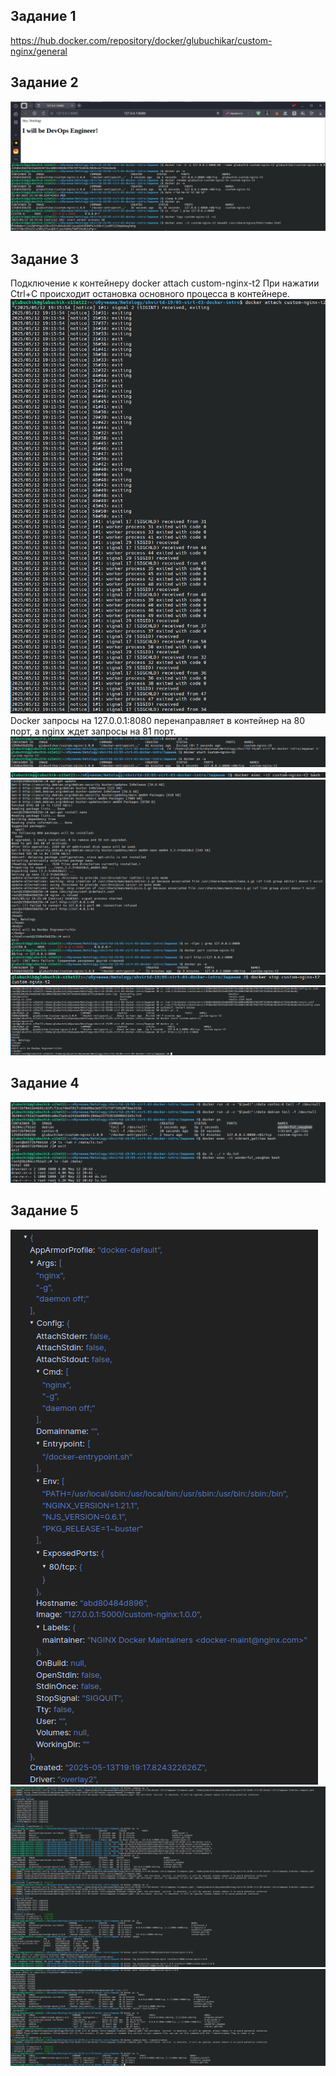 ## Задание 1
https://hub.docker.com/repository/docker/glubuchikar/custom-nginx/general

## Задание 2
![Скрин к заданию 2](https://github.com/GlubuchikAr/shvirtd-19/blob/main/05-virt-03-docker-intro/Задание%202/Снимок%20экрана_20250512_213711.png)

## Задание 3
Подключение к контейнеру docker attach custom-nginx-t2
При нажатии Ctrl+C происходит остановка основного процесса в контейнере.
![](https://github.com/GlubuchikAr/shvirtd-19/blob/main/05-virt-03-docker-intro/Задание%203/Снимок%20экрана_20250512_224839.png)
Docker запросы на 127.0.0.1:8080 перенаправляет в контейнер на 80 порт, а nginx ждет запросы на 81 порт.
![](https://github.com/GlubuchikAr/shvirtd-19/blob/main/05-virt-03-docker-intro/Задание%203/Снимок%20экрана_20250512_224927.png)
![](https://github.com/GlubuchikAr/shvirtd-19/blob/main/05-virt-03-docker-intro/Задание%203/Снимок%20экрана_20250512_225018.png)
![](https://github.com/GlubuchikAr/shvirtd-19/blob/main/05-virt-03-docker-intro/Задание%203/Снимок%20экрана_20250512_225111.png)
![](https://github.com/GlubuchikAr/shvirtd-19/blob/main/05-virt-03-docker-intro/Задание%203/Снимок%20экрана_20250512_225145.png)
![](https://github.com/GlubuchikAr/shvirtd-19/blob/main/05-virt-03-docker-intro/Задание%203/Снимок%20экрана_20250512_225355.png)

## Задание 4
![](https://github.com/GlubuchikAr/shvirtd-19/blob/main/05-virt-03-docker-intro/Задание%204/Снимок%20экрана_20250512_234633.png)

## Задание 5
![](https://github.com/GlubuchikAr/shvirtd-19/blob/main/05-virt-03-docker-intro/Задание%205/Снимок%20экрана_20250513_222254.png)
![](https://github.com/GlubuchikAr/shvirtd-19/blob/main/05-virt-03-docker-intro/Задание%205/Снимок%20экрана_20250513_222812.png)
![](https://github.com/GlubuchikAr/shvirtd-19/blob/main/05-virt-03-docker-intro/Задание%205/Снимок%20экрана_20250513_222837.png)
[](https://github.com/GlubuchikAr/shvirtd-19/blob/main/05-virt-03-docker-intro/Задание%205/compose.yaml)
